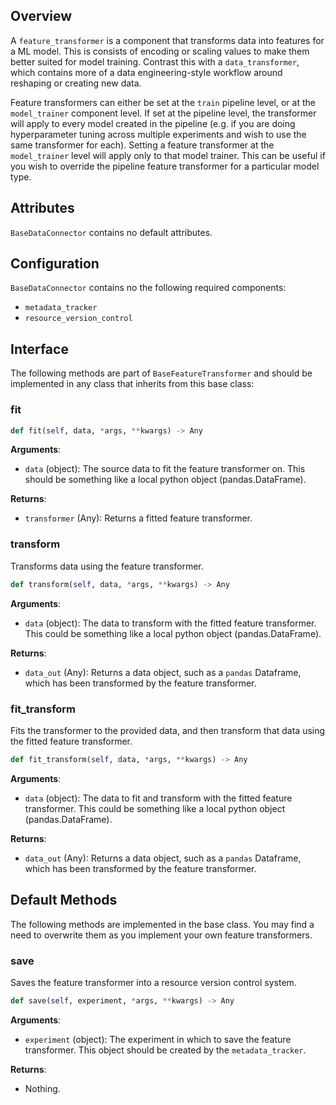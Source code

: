 ## Overview

A `feature_transformer` is a component that transforms data into features for a ML model. This is consists of encoding or scaling values to make them better suited for model training. Contrast this with a `data_transformer`, which contains more of a data engineering-style workflow around reshaping or creating new data. 

Feature transformers can either be set at the `train` pipeline level, or at the `model_trainer` component level. If set at the pipeline level, the transformer will apply to every model created in the pipeline (e.g. if you are doing hyperparameter tuning across multiple experiments and wish to use the same transformer for each). Setting a feature transformer at the `model_trainer` level will apply only to that model trainer. This can be useful if you wish to override the pipeline feature transformer for a particular model type. 

## Attributes

`BaseDataConnector` contains no default attributes. 

## Configuration

`BaseDataConnector` contains no the following required components: 

- `metadata_tracker`
- `resource_version_control`


## Interface

The following methods are part of `BaseFeatureTransformer` and should be implemented in any class that inherits from this base class: 

### fit 

```python
def fit(self, data, *args, **kwargs) -> Any
```

**Arguments**: 

- `data` (object): The source data to fit the feature transformer on. This should be something like a local python object (pandas.DataFrame).

**Returns**:

- `transformer` (Any): Returns a fitted feature transformer.


### transform

Transforms data using the feature transformer. 

```python
def transform(self, data, *args, **kwargs) -> Any
```

**Arguments**: 

- `data` (object): The data to transform with the fitted feature transformer. This could be something like a local python object (pandas.DataFrame).

**Returns**:

- `data_out` (Any): Returns a data object, such as a `pandas` Dataframe, which has been transformed by the feature transformer. 

### fit_transform 
Fits the transformer to the provided data, and then transform that data using the fitted feature transformer. 

```python
def fit_transform(self, data, *args, **kwargs) -> Any
```

**Arguments**: 

- `data` (object): The data to fit and transform with the fitted feature transformer. This could be something like a local python object (pandas.DataFrame).

**Returns**:

- `data_out` (Any): Returns a data object, such as a `pandas` Dataframe, which has been transformed by the feature transformer. 


## Default Methods 

The following methods are implemented in the base class. You may find a need to overwrite them as you implement your own feature transformers.
### save 
Saves the feature transformer into a resource version control system. 

```python
def save(self, experiment, *args, **kwargs) -> Any
```

**Arguments**: 

- `experiment` (object): The experiment in which to save the feature transformer. This object should be created by the `metadata_tracker`.

**Returns**:

- Nothing. 
